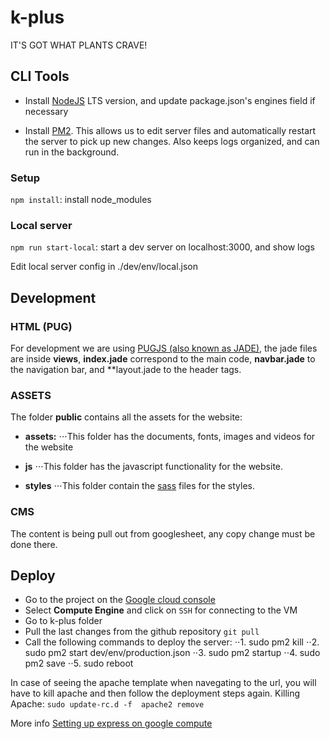 k-plus
==========

IT'S GOT WHAT PLANTS CRAVE!

## CLI Tools

- Install [NodeJS](https://nodejs.org/en/) LTS version, and update package.json's engines field if necessary

- Install [PM2](https://github.com/Unitech/pm2). This allows us to edit server files and automatically restart the server to pick up new changes. Also keeps logs organized, and can run in the background.

### Setup

`npm install`: install node_modules

### Local server

`npm run start-local`: start a dev server on localhost:3000, and show logs

Edit local server config in ./dev/env/local.json


## Development

### HTML (PUG)

For development we are using [PUGJS (also known as JADE)](https://www.npmjs.com/package/pug), the jade files are inside **views**, 
**index.jade** correspond to the main code, **navbar.jade** to the navigation bar, and **layout.jade to the header tags.

### ASSETS

The folder **public** contains all the assets for the website:
+ **assets:**
⋅⋅⋅This folder has the documents, fonts, images and videos for the website

+ **js**
⋅⋅⋅This folder has the javascript functionality for the website.

+ **styles**
⋅⋅⋅This folder contain the [sass](http://sass-lang.com/guide) files for the styles.

### CMS

The content is being pull out from googlesheet, any copy change must be done there.


## Deploy
+ Go to the project on the [Google cloud console](https://console.cloud.google.com/)
+ Select **Compute Engine** and click on `SSH` for connecting to the VM
+ Go to k-plus folder
+ Pull the last changes from the github repository `git pull`
+ Call the following commands to deploy the server:
⋅⋅1. sudo pm2 kill
⋅⋅2. sudo pm2 start dev/env/production.json
⋅⋅3. sudo pm2 startup
⋅⋅4. sudo pm2 save
⋅⋅5. sudo reboot


In case of seeing the apache template when navegating to the url, you will have to kill apache and then follow the deployment steps again.
Killing Apache: `sudo update-rc.d -f  apache2 remove`


More info [Setting up express on google compute](https://codepen.io/positlabs/post/setting-up-express-on-google-compute)
